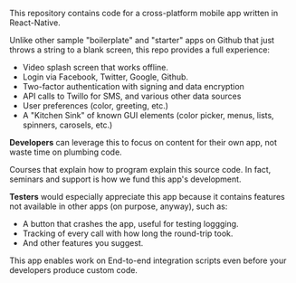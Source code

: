 This repository contains code for a cross-platform mobile app written in React-Native.

Unlike other sample "boilerplate" and "starter" apps on Github
that just throws a string to a blank screen,
this repo provides a full experience:

   * Video splash screen that works offline.
   * Login via Facebook, Twitter, Google, Github.
   * Two-factor authentication with signing and data encryption
   * API calls to Twillo for SMS, and various other data sources
   * User preferences (color, greeting, etc.)
   * A "Kitchen Sink" of known GUI elements
     (color picker, menus, lists, spinners, carosels, etc.)

<strong>Developers</strong> can leverage this to focus on content for their own app,
not waste time on plumbing code.

Courses that explain how to program explain this source code.
In fact, seminars and support is how we fund this app's development.

<strong>Testers</strong> would especially appreciate this app because it contains
features not available in other apps (on purpose, anyway), such as:

   * A button that crashes the app, useful for testing loggging.
   * Tracking of every call with how long the round-trip took.
   * And other features you suggest.

This app enables work on End-to-end integration scripts even before your developers produce custom code.

